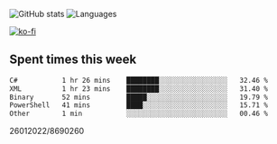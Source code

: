 ![GitHub stats](https://github-readme-stats.vercel.app/api?username=emipa606&theme=github_dark&show_icons=true) 
![Languages](https://github-readme-stats.vercel.app/api/top-langs/?username=emipa606&theme=github_dark&layout=compact)

[![ko-fi](https://ko-fi.com/img/githubbutton_sm.svg)](https://ko-fi.com/G2G55DDYD)

## Spent times this week
<!--START_SECTION:waka-->

```txt
C#           1 hr 26 mins    ████████░░░░░░░░░░░░░░░░░   32.46 %
XML          1 hr 23 mins    ████████░░░░░░░░░░░░░░░░░   31.40 %
Binary       52 mins         █████░░░░░░░░░░░░░░░░░░░░   19.79 %
PowerShell   41 mins         ████░░░░░░░░░░░░░░░░░░░░░   15.71 %
Other        1 min           ░░░░░░░░░░░░░░░░░░░░░░░░░   00.46 %
```

<!--END_SECTION:waka-->


26012022/8690260
